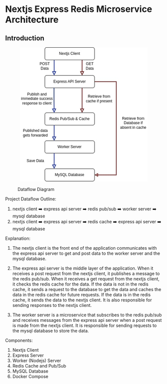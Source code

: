 # Nextjs Express Redis Microservice Architecture

## Introduction

<figure > 
<p align="center">
  <img src="./assets/dataflow_diagram.jpg" alt="Dataflow Diagram" style="background-color:white" />
  <figcaption>Dataflow Diagram</figcaption> 
</p>
</figure>

Project Dataflow Outline:

1. nextjs client ➡️ express api server ➡️ redis pub/sub ➡️ worker server ➡️ mysql database
1. nextjs client ➡️ express api server ➡️ redis cache ➡️ express api server ➡️ mysql database

Explanation:

1. The nextjs client is the front end of the application communicates with the express api server to get and post data to the worker server and the mysql database.

1. The express api server is the middle layer of the application. When it receives a post request from the nextjs client, it publishes a message to the redis pub/sub. When it receives a get request from the nextjs client, it checks the redis cache for the data. If the data is not in the redis cache, it sends a request to the database to get the data and caches the data in the redis cache for future requests. If the data is in the redis cache, it sends the data to the nextjs client. It is also responsible for sending responses to the nextjs client.

1. The worker server is a microservice that subscribes to the redis pub/sub and receives messages from the express api server when a post request is made from the nextjs client. It is responsible for sending requests to the mysql database to store the data.

Components:

1. Nextjs Client
1. Express Server
1. Worker (Nodejs) Server
1. Redis Cache and Pub/Sub
1. MySQL Database
1. Docker Compose
